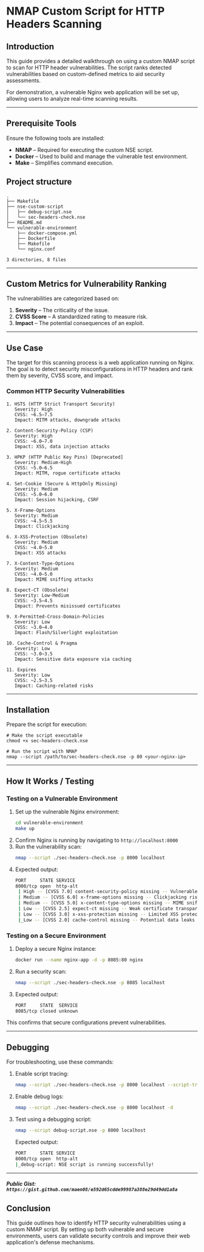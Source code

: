 # NMAP Custom Script for HTTP Headers Scanning

## Introduction
This guide provides a detailed walkthrough on using a custom NMAP script to scan for HTTP header vulnerabilities. The script ranks detected vulnerabilities based on custom-defined metrics to aid security assessments.

For demonstration, a vulnerable Nginx web application will be set up, allowing users to analyze real-time scanning results.

---
## Prerequisite Tools
Ensure the following tools are installed:
- **NMAP** – Required for executing the custom NSE script.
- **Docker** – Used to build and manage the vulnerable test environment.
- **Make** – Simplifies command execution.


## Project structure

```
.
├── Makefile
├── nse-custom-script
│   ├── debug-script.nse
│   └── sec-headers-check.nse
├── README.md
└── vulnerable-environment
    ├── docker-compose.yml
    ├── Dockerfile
    ├── Makefile
    └── nginx.conf

3 directories, 8 files

```

---
## Custom Metrics for Vulnerability Ranking
The vulnerabilities are categorized based on:
1. **Severity** – The criticality of the issue.
2. **CVSS Score** – A standardized rating to measure risk.
3. **Impact** – The potential consequences of an exploit.

---
## Use Case
The target for this scanning process is a web application running on Nginx. The goal is to detect security misconfigurations in HTTP headers and rank them by severity, CVSS score, and impact.

### **Common HTTP Security Vulnerabilities**
```
1. HSTS (HTTP Strict Transport Security)
   Severity: High
   CVSS: ~6.5–7.5
   Impact: MITM attacks, downgrade attacks

2. Content-Security-Policy (CSP)
   Severity: High
   CVSS: ~6.0–7.0
   Impact: XSS, data injection attacks

3. HPKP (HTTP Public Key Pins) [Deprecated]
   Severity: Medium-High
   CVSS: ~5.0–6.5
   Impact: MITM, rogue certificate attacks

4. Set-Cookie (Secure & HttpOnly Missing)
   Severity: Medium
   CVSS: ~5.0–6.0
   Impact: Session hijacking, CSRF

5. X-Frame-Options
   Severity: Medium
   CVSS: ~4.5–5.5
   Impact: Clickjacking

6. X-XSS-Protection (Obsolete)
   Severity: Medium
   CVSS: ~4.0–5.0
   Impact: XSS attacks

7. X-Content-Type-Options
   Severity: Medium
   CVSS: ~4.0–5.0
   Impact: MIME sniffing attacks

8. Expect-CT (Obsolete)
   Severity: Low-Medium
   CVSS: ~3.5–4.5
   Impact: Prevents misissued certificates

9. X-Permitted-Cross-Domain-Policies
   Severity: Low
   CVSS: ~3.0–4.0
   Impact: Flash/Silverlight exploitation

10. Cache-Control & Pragma
   Severity: Low
   CVSS: ~3.0–3.5
   Impact: Sensitive data exposure via caching

11. Expires
   Severity: Low
   CVSS: ~2.5–3.5
   Impact: Caching-related risks
```
---
## Installation
Prepare the script for execution:
```
# Make the script executable
chmod +x sec-headers-check.nse

# Run the script with NMAP
nmap --script /path/to/sec-headers-check.nse -p 80 <your-nginx-ip>
```

---
## How It Works / Testing
### **Testing on a Vulnerable Environment**
1. Set up the vulnerable Nginx environment:
   ```sh
   cd vulnerable-environment
   make up
   ```
2. Confirm Nginx is running by navigating to `http://localhost:8000`
3. Run the vulnerability scan:
   ```sh
   nmap --script ./sec-headers-check.nse -p 8000 localhost
   ```
4. Expected output:
   ```sh
   PORT     STATE SERVICE
   8000/tcp open  http-alt
    | High -- [CVSS 7.0] content-security-policy missing -- Vulnerable to XSS and data injection
    | Medium -- [CVSS 6.0] x-frame-options missing -- Clickjacking risk
    | Medium -- [CVSS 5.0] x-content-type-options missing -- MIME sniffing attack risk
    | Low -- [CVSS 2.5] expect-ct missing -- Weak certificate transparency enforcement
    | Low -- [CVSS 3.0] x-xss-protection missing -- Limited XSS protection
    |_Low -- [CVSS 2.0] cache-control missing -- Potential data leaks via cache
   ```

### **Testing on a Secure Environment**
1. Deploy a secure Nginx instance:
   ```sh
   docker run --name nginx-app -d -p 8085:80 nginx
   ```
2. Run a security scan:
   ```sh
   nmap --script ./sec-headers-check.nse -p 8085 localhost
   ```
3. Expected output:
   ```sh
   PORT     STATE  SERVICE
   8085/tcp closed unknown
   ```

This confirms that secure configurations prevent vulnerabilities.

---
## Debugging
For troubleshooting, use these commands:
1. Enable script tracing:
   ```sh
   nmap --script ./sec-headers-check.nse -p 8000 localhost --script-trace
   ```
2. Enable debug logs:
   ```sh
   nmap --script ./sec-headers-check.nse -p 8000 localhost -d
   ```
3. Test using a debugging script:
   ```sh
   nmap --script debug-script.nse -p 8000 localhost
   ```
   Expected output:
   ```sh
   PORT     STATE SERVICE
   8000/tcp open  http-alt
   |_debug-script: NSE script is running successfully!
   ```

---

##### Public Gist: `https://gist.github.com/maen08/e592d65cdde99987a388e29d49dd1a8a`

## Conclusion
This guide outlines how to identify HTTP security vulnerabilities using a custom NMAP script. By setting up both vulnerable and secure environments, users can validate security controls and improve their web application's defense mechanisms.

